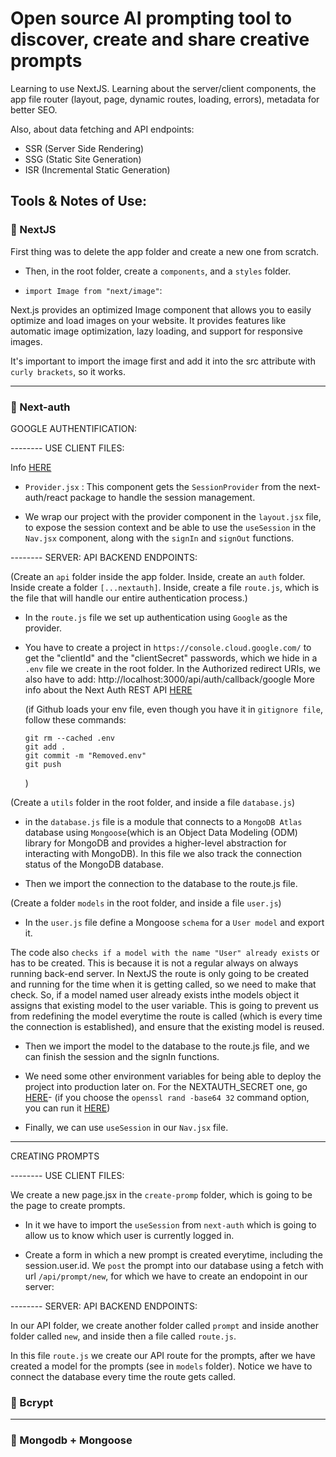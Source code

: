 # Open source AI prompting tool to discover, create and share creative prompts

Learning to use NextJS. Learning about the server/client components, the app file router (layout, page, dynamic routes, loading, errors), metadata for better SEO.

Also, about data fetching and API endpoints:

- SSR (Server Side Rendering)
- SSG (Static Site Generation)
- ISR (Incremental Static Generation)

## Tools & Notes of Use:

### 🔸 NextJS

First thing was to delete the app folder and create a new one from scratch.

- Then, in the root folder, create a `components`, and a `styles` folder.

- `import Image from "next/image"`:

Next.js provides an optimized Image component that allows you to easily optimize and load images on your website. It provides features like automatic image optimization, lazy loading, and support for responsive images.

It's important to import the image first and add it into the src attribute with `curly brackets`, so it works.

---

### 🔸 Next-auth

GOOGLE AUTHENTIFICATION:

-------- USE CLIENT FILES:

Info [HERE](https://next-auth.js.org/getting-started/example)

- `Provider.jsx` : This component gets the `SessionProvider` from the next-auth/react package to handle the session management.

- We wrap our project with the provider component in the `layout.jsx` file, to expose the session context and be able to use the `useSession` in the `Nav.jsx` component, along with the `signIn` and `signOut` functions.

-------- SERVER: API BACKEND ENDPOINTS:

(Create an `api` folder inside the app folder. Inside, create an `auth` folder. Inside create a folder `[...nextauth]`. Inside, create a file `route.js`, which is the file that will handle our entire authentication process.)

- In the `route.js` file we set up authentication using `Google` as the provider.

- You have to create a project in `https://console.cloud.google.com/` to get the "clientId" and the "clientSecret" passwords, which we hide in a `.env` file we create in the root folder. In the Authorized redirect URIs, we also have to add: http://localhost:3000/api/auth/callback/google
  More info about the Next Auth REST API [HERE](https://next-auth.js.org/getting-started/rest-api#getpost-apiauthcallbackprovider)

  (if Github loads your env file, even though you have it in `gitignore file`, follow these commands:

  ```
  git rm --cached .env
  git add .
  git commit -m "Removed.env"
  git push
  ```

  )

(Create a `utils` folder in the root folder, and inside a file `database.js`)

- in the `database.js` file is a module that connects to a `MongoDB Atlas` database using `Mongoose`(which is an Object Data Modeling (ODM) library for MongoDB and provides a higher-level abstraction for interacting with MongoDB). In this file we also track the connection status of the MongoDB database.

- Then we import the connection to the database to the route.js file.

(Create a folder `models` in the root folder, and inside a file `user.js`)

- In the `user.js` file define a Mongoose `schema` for a `User model` and export it.

The code also `checks if a model with the name "User" already exists` or has to be created. This is because it is not a regular always on always running back-end server. In NextJS the route is only going to be created and running for the time when it is getting called, so we need to make that check. So, if a model named user already exists inthe models object it assigns that existing model to the user variable. This is going to prevent us from redefining the model everytime the route is called (which is every time the connection is established), and ensure that the existing model is reused.

- Then we import the model to the database to the route.js file, and we can finish the session and the signIn functions.

- We need some other environment variables for being able to deploy the project into production later on. For the NEXTAUTH_SECRET one, go [HERE](https://next-auth.js.org/deployment)- (if you choose the `openssl rand -base64 32` command option, you can run it [HERE](https://www.cryptool.org/en/cto/openssl))

- Finally, we can use `useSession` in our `Nav.jsx` file.

---

CREATING PROMPTS

-------- USE CLIENT FILES:

We create a new page.jsx in the `create-promp` folder, which is going to be the page to create prompts.

- In it we have to import the `useSession` from `next-auth` which is going to allow us to know which user is currently logged in.

- Create a form in which a new prompt is created everytime, including the session.user.id. We `post` the prompt into our database using a fetch with url `/api/prompt/new`, for which we have to create an endopoint in our server:

-------- SERVER: API BACKEND ENDPOINTS:

In our API folder, we create another folder called `prompt` and inside another folder called `new`, and inside then a file called `route.js`.

In this file `route.js` we create our API route for the prompts, after we have created a model for the prompts (see in `models` folder). Notice we have to connect the database every time the route gets called.

### 🔸 Bcrypt

---

### 🔸 Mongodb + Mongoose
